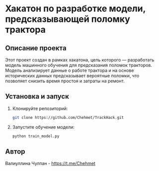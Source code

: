 # Хакатон по разработке модели, предсказывающей поломку трактора

## Описание проекта

Этот проект создан в рамках хакатона, цель которого — разработать модель машинного обучения для предсказания поломок тракторов. Модель анализирует данные о работе трактора и на основе исторических данных предсказывает вероятные поломки, что позволяет снизить время простоя и затраты на ремонт.

## Установка и запуск

1. Клонируйте репозиторий:

   ```bash
   git clone https://github.com/Chehmet/TrackHack.git
   ```

2. Запустите обучение модели:

   ```bash
   python train_model.py
   ```


## Автор

Валиуллина Чулпан - https://t.me/Chehmet
